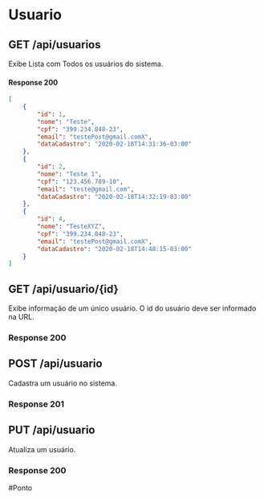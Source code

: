 # Usuario

## GET /api/usuarios

Exibe Lista com Todos os usuários do sistema.

#### Response 200

```json
[
    {
        "id": 1,
        "nome": "Teste",
        "cpf": "399.234.848-23",
        "email": "testePost@gmail.comX",
        "dataCadastro": "2020-02-18T14:31:36-03:00"
    },
    {
        "id": 2,
        "nome": "Teste 1",
        "cpf": "123.456.789-10",
        "email": "teste@gmail.com",
        "dataCadastro": "2020-02-18T14:32:19-03:00"
    },
    {
        "id": 4,
        "nome": "TesteXYZ",
        "cpf": "399.234.848-23",
        "email": "testePost@gmail.comX",
        "dataCadastro": "2020-02-18T14:48:15-03:00"
    }
]
```

## GET /api/usuario/{id}

Exibe informação de um único usuário. O id do usuário deve ser informado na URL.

### Response 200

## POST /api/usuario

Cadastra um usuário no sistema.

### Response 201

## PUT /api/usuario

Atualiza um usuário.

### Response 200

#Ponto

